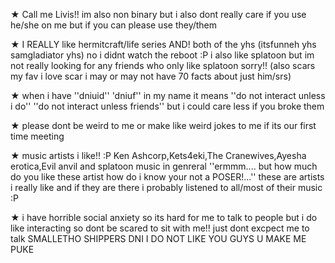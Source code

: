 ★ Call me Livis!! im also non binary but i also dont really care if you use he/she on me but if you can please use they/them

★ I REALLY  like hermitcraft/life series AND! both of the yhs (itsfunneh yhs samgladiator yhs) no i didnt watch the reboot :P
i also like splatoon but im not really looking for any friends who only like splatoon sorry!! (also scars my fav i love scar i may or may not have 70 facts about just him/srs)

★ when i have ''dniuid'' 'dniuf'' in my  name it means ''do not interact unless i do'' ''do not interact unless friends'' but i could care less if you broke them

★ please dont be weird to me or make like weird jokes to me if its our first time meeting

★ music artists i like!! :P Ken Ashcorp,Kets4eki,The Cranewives,Ayesha erotica,Evil anvil and splatoon music in genreral
''ermmm.... but how much do you like these artist how do i know your not a POSER!...''
these are artists i really like and if they are there i probably listened to all/most of their music :P

★ i have horrible social anxiety so its hard for me to talk to people but i do like interacting so dont be scared to sit with me!! just dont excpect me to talk 
SMALLETHO SHIPPERS DNI I DO NOT LIKE YOU GUYS U MAKE ME PUKE
<!---
livissssss/livissssss is a ✨ special ✨ repository because its `README.md` (this file) appears on your GitHub profile.
You can click the Preview link to take a look at your changes.
--->
